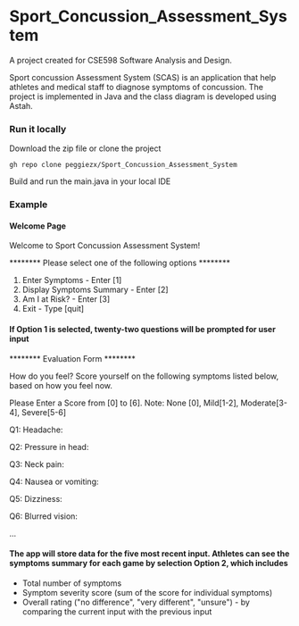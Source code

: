 # Sport_Concussion_Assessment_System
A project created for CSE598 Software Analysis and Design.

Sport concussion Assessment System (SCAS) is an application that help athletes and medical staff to diagnose symptoms of concussion. The project is implemented in Java and the class diagram is developed using Astah.

### Run it locally

Download the zip file or clone the project
```
gh repo clone peggiezx/Sport_Concussion_Assessment_System
```
Build and run the main.java in your local IDE

### Example

#### Welcome Page

Welcome to Sport Concussion Assessment System!

******** Please select one of the following options ********
1. Enter Symptoms - Enter [1]
2. Display Symptoms Summary - Enter [2]
3. Am I at Risk? - Enter [3]
4. Exit - Type [quit]

#### If Option 1 is selected, twenty-two questions will be prompted for user input
******** Evaluation Form ********

How do you feel? Score yourself on the following symptoms listed below, based on how you feel now.

Please Enter a Score from [0] to [6].
Note: None [0], Mild[1-2], Moderate[3-4], Severe[5-6]

Q1: Headache: 

Q2: Pressure in head: 

Q3: Neck pain: 

Q4: Nausea or vomiting: 

Q5: Dizziness: 

Q6: Blurred vision: 

...

#### The app will store data for the five most recent input. Athletes can see the symptoms summary for each game by selection Option 2, which includes

* Total number of symptoms
* Symptom severity score (sum of the score for individual symptoms)
* Overall rating ("no difference", "very different", "unsure") - by comparing the current input with the previous input



